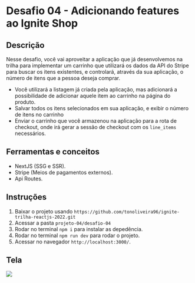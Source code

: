 # Desafio 04 - Adicionando features ao Ignite Shop

## Descrição
Nesse desafio, você vai aproveitar a aplicação que já desenvolvemos na trilha para implementar um carrinho que utilizará os dados da API do Stripe para buscar os itens existentes, e controlará, através da sua aplicação, o número de itens que a pessoa deseja comprar.

- Você utilizará a listagem já criada pela aplicação, mas adicionará a possibilidade de adicionar aquele item ao carrinho na página do produto.
- Salvar todos os itens selecionados em sua aplicação, e exibir o número de itens no carrinho
- Enviar o carrinho que você armazenou na aplicação para a rota de checkout, onde irá gerar a sessão de checkout com os ``line_items`` necessários.

## Ferramentas e conceitos
- NextJS (SSG e SSR).
- Stripe (Meios de pagamentos externos).
- Api Routes.

## Instruções
1. Baixar o projeto usando `https://github.com/tonoliveira96/ignite-trilha-reactjs-2022.git`
2. Acessar a pasta `projeto-04/desafio-04`
2. Rodar no terminal `npm i` para instalar as depedência.
4. Rodar no terminal `npm run dev` para rodar o projeto.
5. Acessar no navegador `http://localhost:3000/`.

## Tela
![](./assets/projeto-04.gif)